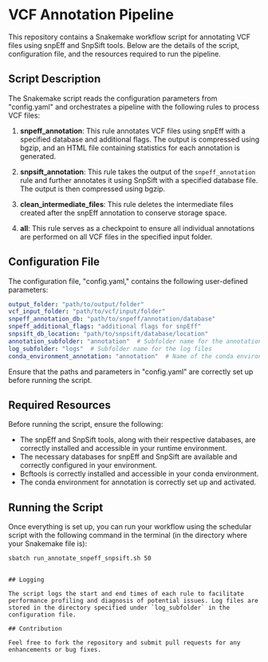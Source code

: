 # VCF Annotation Pipeline

This repository contains a Snakemake workflow script for annotating VCF files using snpEff and SnpSift tools. Below are the details of the script, configuration file, and the resources required to run the pipeline.

## Script Description

The Snakemake script reads the configuration parameters from "config.yaml" and orchestrates a pipeline with the following rules to process VCF files:

1. **snpeff_annotation**: This rule annotates VCF files using snpEff with a specified database and additional flags. The output is compressed using bgzip, and an HTML file containing statistics for each annotation is generated.
   
2. **snpsift_annotation**: This rule takes the output of the `snpeff_annotation` rule and further annotates it using SnpSift with a specified database file. The output is then compressed using bgzip.

3. **clean_intermediate_files**: This rule deletes the intermediate files created after the snpEff annotation to conserve storage space.

4. **all**: This rule serves as a checkpoint to ensure all individual annotations are performed on all VCF files in the specified input folder.

## Configuration File

The configuration file, "config.yaml," contains the following user-defined parameters:

```yaml
output_folder: "path/to/output/folder"
vcf_input_folder: "path/to/vcf/input/folder"
snpeff_annotation_db: "path/to/snpeff/annotation/database"
snpeff_additional_flags: "additional flags for snpEff"
snpsift_db_location: "path/to/snpsift/database/location"
annotation_subfolder: "annotation"  # Subfolder name for the annotation outputs
log_subfolder: "logs"  # Subfolder name for the log files
conda_environment_annotation: "annotation"  # Name of the conda environment for annotation
```

Ensure that the paths and parameters in "config.yaml" are correctly set up before running the script.

## Required Resources

Before running the script, ensure the following:

- The snpEff and SnpSift tools, along with their respective databases, are correctly installed and accessible in your runtime environment.
- The necessary databases for snpEff and SnpSift are available and correctly configured in your environment.
- Bcftools is correctly installed and accessible in your conda environment.
- The conda environment for annotation is correctly set up and activated.

## Running the Script

Once everything is set up, you can run your workflow using the schedular script with the following command in the terminal (in the directory where your Snakemake file is):

```sh
sbatch run_annotate_snpeff_snpsift.sh 50
```
```

## Logging

The script logs the start and end times of each rule to facilitate performance profiling and diagnosis of potential issues. Log files are stored in the directory specified under `log_subfolder` in the configuration file.

## Contribution

Feel free to fork the repository and submit pull requests for any enhancements or bug fixes.